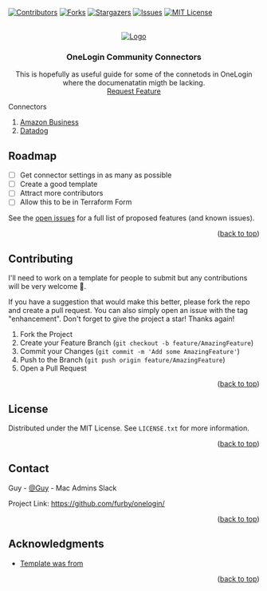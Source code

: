 <div id="top"></div>

[![Contributors][contributors-shield]][contributors-url]
[![Forks][forks-shield]][forks-url]
[![Stargazers][stars-shield]][stars-url]
[![Issues][issues-shield]][issues-url]
[![MIT License][license-shield]][license-url]



<!-- PROJECT LOGO -->
<br />
<div align="center">
  <a href="https://github.com/furby/onelogin">
    <img src="https://consent.trustarc.com/v2/asset/01:24:05.7832vhffs_onelogin_logo_215x130.png" alt="Logo">
  </a>

<h3 align="center">OneLogin Community Connectors</h3>

  <p align="center">
    This is hopefully as useful guide for some of the connetods in OneLogin where the documenatatin migth be lacking. 
    <br />
    <a href="https://github.com/furby/onelogin/issues">Request Feature</a>
  </p>
</div>



<!-- TABLE OF CONTENTS -->

  <summary>Connectors</summary>
  <ol>
    <li><a href="/amazon_business">Amazon Business</a></li>
    <li><a href="/datadog">Datadog</a></li>
  </ol>

<!-- ROADMAP -->
## Roadmap

- [ ] Get connector settings in as many as possible
- [ ] Create a good template
- [ ] Attract more contributors
- [ ] Allow this to be in Terraform Form

See the [open issues](https://github.com/furby/onelogin/issues) for a full list of proposed features (and known issues).

<p align="right">(<a href="#top">back to top</a>)</p>


<!-- CONTRIBUTING -->
## Contributing

I'll need to work on a template for people to submit but any contributions will be very welcome 🤗.

If you have a suggestion that would make this better, please fork the repo and create a pull request. You can also simply open an issue with the tag "enhancement".
Don't forget to give the project a star! Thanks again!

1. Fork the Project
2. Create your Feature Branch (`git checkout -b feature/AmazingFeature`)
3. Commit your Changes (`git commit -m 'Add some AmazingFeature'`)
4. Push to the Branch (`git push origin feature/AmazingFeature`)
5. Open a Pull Request

<p align="right">(<a href="#top">back to top</a>)</p>



<!-- LICENSE -->
## License

Distributed under the MIT License. See `LICENSE.txt` for more information.

<p align="right">(<a href="#top">back to top</a>)</p>



<!-- CONTACT -->
## Contact

Guy - [@Guy](https://macadmins.slack.com/archives/D1KGZFZN0) - Mac Admins Slack

Project Link: https://github.com/furby/onelogin/

<p align="right">(<a href="#top">back to top</a>)</p>



<!-- ACKNOWLEDGMENTS -->
## Acknowledgments

* [Template was from ](https://github.com/othneildrew/Best-README-Template)


<p align="right">(<a href="#top">back to top</a>)</p>



<!-- MARKDOWN LINKS & IMAGES -->
<!-- https://www.markdownguide.org/basic-syntax/#reference-style-links -->
[contributors-shield]: https://img.shields.io/github/contributors/furby/onelogin.svg?style=for-the-badge
[contributors-url]: https://github.com/furby/onelogin/graphs/contributors
[forks-shield]: https://img.shields.io/github/forks/furby/oneloginsvg?style=for-the-badge
[forks-url]: https://github.com/furby/onelogin/network/members
[stars-shield]: https://img.shields.io/github/stars/furby/onelogin.svg?style=for-the-badge
[stars-url]: https://github.com/furby/onelogin/stargazers
[issues-shield]: https://img.shields.io/github/issues/furby/onelogin.svg?style=for-the-badge
[issues-url]: https://github.com/furby/onelogin/issues
[license-shield]: https://img.shields.io/github/license/furby/onelogin.svg?style=for-the-badge
[license-url]: https://github.com/furby/onelogin/LICENSE.txt
[product-screenshot]: images/screenshot.png
